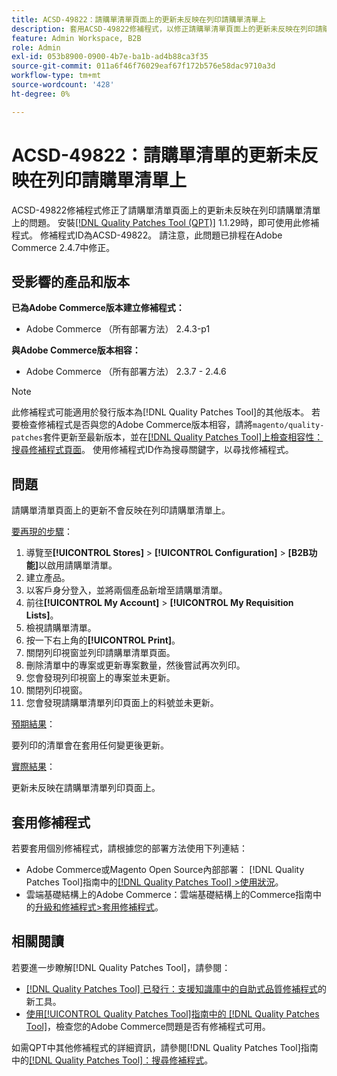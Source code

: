 ```yaml
---
title: ACSD-49822：請購單清單頁面上的更新未反映在列印請購單清單上
description: 套用ACSD-49822修補程式，以修正請購單清單頁面上的更新未反映在列印請購單清單上的Adobe Commerce問題。
feature: Admin Workspace, B2B
role: Admin
exl-id: 053b8900-0900-4b7e-ba1b-ad4b88ca3f35
source-git-commit: 011a6f46f76029eaf67f172b576e58dac9710a3d
workflow-type: tm+mt
source-wordcount: '428'
ht-degree: 0%

---
```


# ACSD-49822：請購單清單的更新未反映在列印請購單清單上

ACSD-49822修補程式修正了請購單清單頁面上的更新未反映在列印請購單清單上的問題。 安裝[[!DNL Quality Patches Tool (QPT)]](https://experienceleague.adobe.com/en/docs/commerce-operations/tools/quality-patches-tool/quality-patches-tool-to-self-serve-quality-patches) 1.1.29時，即可使用此修補程式。 修補程式ID為ACSD-49822。 請注意，此問題已排程在Adobe Commerce 2.4.7中修正。

## 受影響的產品和版本

**已為Adobe Commerce版本建立修補程式：**

* Adobe Commerce （所有部署方法） 2.4.3-p1

**與Adobe Commerce版本相容：**

* Adobe Commerce （所有部署方法） 2.3.7 - 2.4.6

>[!NOTE]
>
>此修補程式可能適用於發行版本為[!DNL Quality Patches Tool]的其他版本。 若要檢查修補程式是否與您的Adobe Commerce版本相容，請將`magento/quality-patches`套件更新至最新版本，並在[[!DNL Quality Patches Tool]上檢查相容性：搜尋修補程式頁面](https://experienceleague.adobe.com/tools/commerce-quality-patches/index.html)。 使用修補程式ID作為搜尋關鍵字，以尋找修補程式。

## 問題

請購單清單頁面上的更新不會反映在列印請購單清單上。

<u>要再現的步驟</u>：

1. 導覽至&#x200B;**[!UICONTROL Stores]** > **[!UICONTROL Configuration]** > **[B2B功能]**&#x200B;以啟用請購單清單。
1. 建立產品。
1. 以客戶身分登入，並將兩個產品新增至請購單清單。
1. 前往&#x200B;**[!UICONTROL My Account]** > **[!UICONTROL My Requisition Lists]**。
1. 檢視請購單清單。
1. 按一下右上角的&#x200B;**[!UICONTROL Print]**。
1. 關閉列印視窗並列印請購單清單頁面。
1. 刪除清單中的專案或更新專案數量，然後嘗試再次列印。
1. 您會發現列印視窗上的專案並未更新。
1. 關閉列印視窗。
1. 您會發現請購單清單列印頁面上的料號並未更新。

<u>預期結果</u>：

要列印的清單會在套用任何變更後更新。

<u>實際結果</u>：

更新未反映在請購單清單列印頁面上。

## 套用修補程式

若要套用個別修補程式，請根據您的部署方法使用下列連結：

* Adobe Commerce或Magento Open Source內部部署： [!DNL Quality Patches Tool]指南中的[[!DNL Quality Patches Tool] >使用狀況](/help/tools/quality-patches-tool/usage.md)。
* 雲端基礎結構上的Adobe Commerce：雲端基礎結構上的Commerce指南中的[升級和修補程式>套用修補程式](https://experienceleague.adobe.com/docs/commerce-cloud-service/user-guide/develop/upgrade/apply-patches.html)。

## 相關閱讀

若要進一步瞭解[!DNL Quality Patches Tool]，請參閱：

* [[!DNL Quality Patches Tool] 已發行：支援知識庫中的自助式品質修補程式](https://experienceleague.adobe.com/en/docs/commerce-operations/tools/quality-patches-tool/quality-patches-tool-to-self-serve-quality-patches)的新工具。
* [使用[!UICONTROL Quality Patches Tool]指南中的 [!DNL Quality Patches Tool]](/help/tools/quality-patches-tool/patches-available-in-qpt/check-patch-for-magento-issue-with-magento-quality-patches.md)，檢查您的Adobe Commerce問題是否有修補程式可用。


如需QPT中其他修補程式的詳細資訊，請參閱[!DNL Quality Patches Tool]指南中的[[!DNL Quality Patches Tool]：搜尋修補程式](https://experienceleague.adobe.com/tools/commerce-quality-patches/index.html)。
